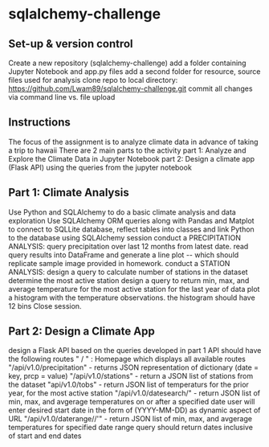 # sqlalchemy-challenge

## Set-up & version control

Create a new repository (sqlalchemy-challenge)
add a folder containing Jupyter Notebook and app.py files
add a second folder for resource, source files used for analysis
clone repo to local directory: https://github.com/Lwam89/sqlalchemy-challenge.git
commit all changes via command line vs. file upload

## Instructions

The focus of the assignment is to analyze climate data in advance of taking a trip to hawaii
There are 2 main parts to the activity
part 1: Analyze and Explore the Climate Data in Jupyter Notebook
part 2: Design a climate app (Flask API) using the queries from the jupyter notebook

## Part 1: Climate Analysis

Use Python and SQLAlchemy to do a basic climate analysis and data exploration
Use SQLAlchemy ORM queries along with Pandas and Matplot to
connect to SQLLite database, reflect tables into classes and link Python to the database using SQLAlchemy session
conduct a PRECIPITATION ANALYSIS:
query precipitation over last 12 months from latest date.
read query results into DataFrame and generate a line plot -- which should replicate sample image provided in homework.
conduct a STATION ANALYSIS:
design a query to calculate number of stations in the dataset
determine the most active station
design a query to return min, max, and average temperature for the most active station for the last year of data
plot a histogram with the temperature observations. the histogram should have 12 bins
Close session.

## Part 2: Design a Climate App

design a Flask API based on the queries developed in part 1
API should have the following routes
" / " : Homepage which displays all available routes
"/api/v1.0/precipitation" - returns JSON representation of dictionary (date = key, prcp = value)
"/api/v1.0/stations" - return a JSON list of stations from the dataset
"api/v1.0/tobs" - return JSON list of temperaturs for the prior year, for the most active station
"/api/v1.0/datesearch/" - return JSON list of min, max, and avgerage temperatures on or after a specified date
user will enter desired start date in the form of (YYYY-MM-DD) as dynamic aspect of URL
"/api/v1.0/daterange//'" - return JSON list of min, max, and avgerage temperatures for specified date range
query should return dates inclusive of start and end dates
